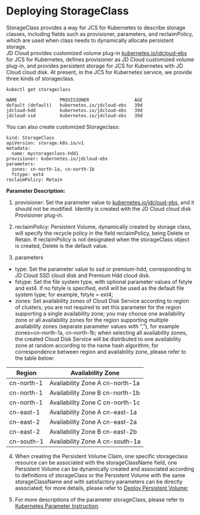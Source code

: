 
# Deploying StorageClass

StorageClass provides a way for JCS for Kubernetes to describe storage classes, including fields such as provisioner, parameters, and reclaimPolicy, which are used when class needs to dynamically allocate persistent storage.  
JD Cloud provides customized volume plug-in [kubernetes.io/jdcloud-ebs](https://kubernetes.io/docs/concepts/storage/storage-classes/) for JCS for Kubernetes, defines provisioner as JD Cloud customized volume plug-in, and provides persistent storage for JCS for Kubernetes with JD Cloud cloud disk. At present, in the JCS for Kubernetes service, we provide three kinds of storageclass.

```
kubectl get storageclass

NAME                PROVISIONER                 AGE
default (default)   kubernetes.io/jdcloud-ebs   39d
jdcloud-hdd         kubernetes.io/jdcloud-ebs   39d
jdcloud-ssd         kubernetes.io/jdcloud-ebs   39d

```
You can also create customized Storageclass:
```
kind: StorageClass
apiVersion: storage.k8s.io/v1
metadata:
  name: mystorageclass-hdd1
provisioner: kubernetes.io/jdcloud-ebs
parameters:
  zones: cn-north-1a, cn-north-1b
  fstype: ext4
reclaimPolicy: Retain
```
**Parameter Description:**  
1. provisioner: Set the parameter value to [kubernetes.io/jdcloud-ebs](https://kubernetes.io/docs/concepts/storage/storage-classes/), and it should not be modified. Identity is created with the JD Cloud cloud disk Provisioner plug-in.

2. reclaimPolicy: Persistent Volume, dynamically created by storage class, will specify the recycle policy in the field reclaimPolicy, being Delete or Retain. If reclaimPolicy is not designated when the storageClass object is created, Delete is the default value.

3. parameters  
  - type: Set the parameter value to ssd or premium-hdd, corresponding to JD Cloud SSD cloud disk and Premium Hdd cloud disk.  
  - fstype: Set the file system type, with optional parameter values of fstyle and ext4. If no fstyle is specified, ext4 will be used as the default file system type; for example, fstyle = ext4;  
  - zones: Set availability zones of Cloud Disk Service according to region of clusters; you are not required to set this parameter for the region supporting a single availability zone; you may choose one availability zone or all availability zones for the region supporting multiple availability zones (separate parameter values with “,”), for example zones=cn-north-1a, cn-north-1b; when selecting all availability zones, the created Cloud Disk Service will be distributed to one availability zone at random according to the name hash algorithm; for correspondence between region and availability zone, please refer to the table below:  

|Region | Availability Zone   |
| ------ | ------ | 
|cn-north-1	|Availability Zone A	cn-north-1a  |
|cn-north-1	|Availability Zone B	cn-north-1b  |
|cn-north-1	|Availability Zone C	cn-north-1c  |
|cn-east-1	|Availability Zone A	cn-east-1a  |
|cn-east-2	|Availability Zone A	cn-east-2a  |
|cn-east-2	|Availability Zone B	cn-east-2b  |
|cn-south-1	|Availability Zone A	cn-south-1a   |

4. When creating the Persistent Volume Claim, one specific storageclass resource can be associated with the storageClassName field, one Persistent Volume can be dynamically created and associated according to definitions of storageClass or the Persistent Volume with the same storageClassName and with satisfactory parameters can be directly associated; for more details, please refer to [Deploy Persistent Volume](https://docs.jdcloud.com/en/jcs-for-kubernetes/deploy-pv);

5. For more descriptions of the parameter storageClass, please refer to [Kubernetes Parameter Instruction](https://kubernetes.io/docs/concepts/storage/storage-classes/). 


 
